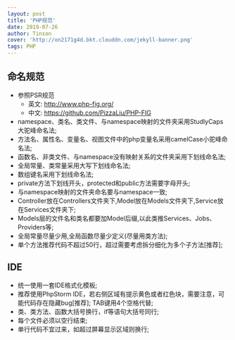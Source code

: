 ```yaml
---
layout: post
title: 'PHP规范'
date: 2019-07-26
author: Tinson
cover: 'http://on2171g4d.bkt.clouddn.com/jekyll-banner.png'
tags: PHP
---
```


## 命名规范
* 参照PSR规范
    * 英文: http://www.php-fig.org/
    * 中文: https://github.com/PizzaLiu/PHP-FIG 
* namespace、类名、类文件、与namespace映射的文件夹采用StudlyCaps大驼峰命名法;
* 方法名、属性名、变量名、视图文件中的php变量名采用camelCase小驼峰命名法; 
* 函数名、非类文件、与namespace没有映射关系的文件夹采用下划线命名法; 
* 全局常量、类常量采用大写下划线命名法;
* 数组键名采用下划线命名法; 
* private方法下划线开头，protected和public方法需要字母开头;
* 与namespace映射的文件夹命名要与namespace一致;
* Controller放在Controllers文件夹下,Model放在Models文件夹下,Service放在Services文件夹下; 
* Models层的文件名和类名都要加Model后缀,以此类推Services、Jobs、Providers等; 
* 全局常量尽量少用,全局函数尽量少定义(尽量用类方法); 
* 单个方法推荐代码不超过50行，超过需要考虑拆分细化为多个子方法[推荐];

## IDE
* 统一使用一套IDE格式化模板;
* 推荐使用PhpStorm IDE，若右侧区域有提示黄色或者红色块，需要注意，可能代码存在隐藏bug[推荐]; TAB键用4个空格代替;
* 类、类方法、函数大括号换行，if等语句大括号同行;
* 每个文件必须以空行结束;
* 单行代码不宜过来，如超过屏幕显示区域则换行;




